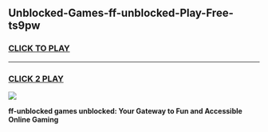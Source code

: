 
## Unblocked-Games-ff-unblocked-Play-Free-ts9pw
<h3>
<a href="https://premium76.site?title=ff-unblocked&ref=23A">CLICK TO PLAY</a></h3>
<hr>

<h3>
<a href="https://premium76.site?title=ff-unblocked&ref=23A">CLICK 2 PLAY</a>
  
</h3>

<a href="https://premium76.site?title=ff-unblocked&ref=23A"><img src="https://clearcache.store/games.png"></a>


**ff-unblocked games unblocked: Your Gateway to Fun and Accessible Online Gaming**
